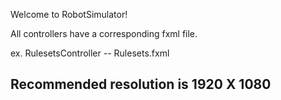 Welcome to RobotSimulator!

All controllers have a corresponding fxml file.

ex. RulesetsController -- Rulesets.fxml


Recommended resolution is 1920 X 1080
--